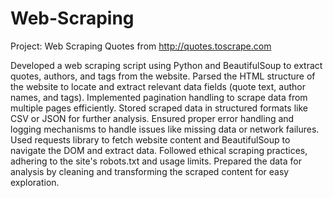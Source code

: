 # Web-Scraping
Project: Web Scraping Quotes from http://quotes.toscrape.com

Developed a web scraping script using Python and BeautifulSoup to extract quotes, authors, and tags from the website.
Parsed the HTML structure of the website to locate and extract relevant data fields (quote text, author names, and tags).
Implemented pagination handling to scrape data from multiple pages efficiently.
Stored scraped data in structured formats like CSV or JSON for further analysis.
Ensured proper error handling and logging mechanisms to handle issues like missing data or network failures.
Used requests library to fetch website content and BeautifulSoup to navigate the DOM and extract data.
Followed ethical scraping practices, adhering to the site's robots.txt and usage limits.
Prepared the data for analysis by cleaning and transforming the scraped content for easy exploration.
